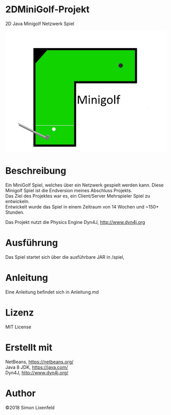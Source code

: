 ﻿# 2DMiniGolf-Projekt
2D Java Minigolf Netzwerk Spiel

![screenshot](https://github.com/slxfld/2DMiniGolf-Projekt/blob/master/screenshots/title.png)

# Beschreibung
Ein MiniGolf Spiel, welches über ein Netzwerk gespielt werden kann.
Diese Minigolf Spiel ist die Endversion meines Abschluss Projekts.</br>
Das Ziel des Projektes war es, ein Client/Server Mehrspieler Spiel zu entwickeln.</br>
Entwickelt wurde das Spiel in einem Zeitraum von 14 Wochen und ~150+ Stunden.</br>

Das Projekt nutzt die Physics Engine Dyn4J, http://www.dyn4j.org </br>

# Ausführung
Das Spiel startet sich über die ausführbare JAR  in /spiel, </br>

# Anleitung
Eine Anleitung befindet sich in Anleitung.md

# Lizenz
MIT License

# Erstellt mit
NetBeans, https://netbeans.org/ </br>
Java 8 JDK, https://java.com/ </br>
Dyn4J, http://www.dyn4j.org/ </br>

# Author 
©2018 Simon Lixenfeld
